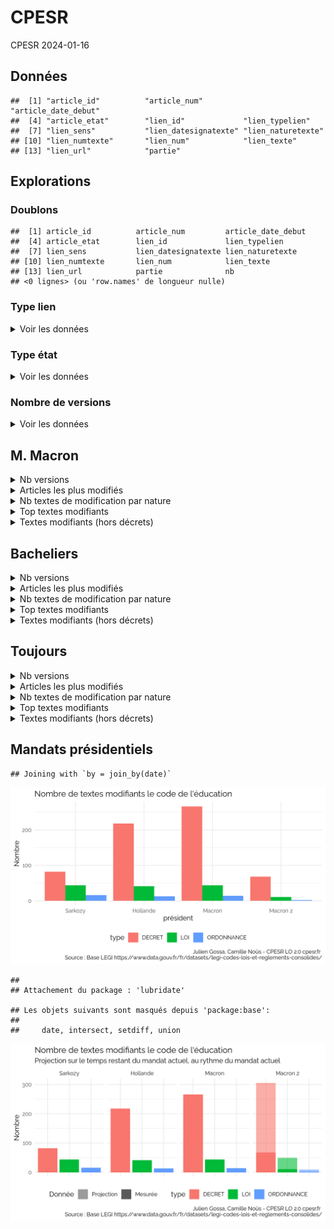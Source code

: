 CPESR
================
CPESR
2024-01-16

## Données

    ##  [1] "article_id"          "article_num"         "article_date_debut" 
    ##  [4] "article_etat"        "lien_id"             "lien_typelien"      
    ##  [7] "lien_sens"           "lien_datesignatexte" "lien_naturetexte"   
    ## [10] "lien_numtexte"       "lien_num"            "lien_texte"         
    ## [13] "lien_url"            "partie"

## Explorations

### Doublons

    ##  [1] article_id          article_num         article_date_debut 
    ##  [4] article_etat        lien_id             lien_typelien      
    ##  [7] lien_sens           lien_datesignatexte lien_naturetexte   
    ## [10] lien_numtexte       lien_num            lien_texte         
    ## [13] lien_url            partie              nb                 
    ## <0 lignes> (ou 'row.names' de longueur nulle)

### Type lien

<details>
<summary>
Voir les données
</summary>

| lien_typelien |    nb |
|:--------------|------:|
| CONCORDANCE   | 10690 |
| CONCORDE      |  5006 |
| CODIFICATION  |  9281 |
| CITATION      | 90684 |
| MODIFICATION  |   752 |
| MODIFIE       |  5282 |

</details>

### Type état

<details>
<summary>
Voir les données
</summary>

| article_etat    |    nb |
|:----------------|------:|
| MODIFIE         | 82097 |
| VIGUEUR         | 33428 |
| TRANSFERE       |  1051 |
| ABROGE          |  8046 |
| MODIFIE_MORT_NE |  1021 |
| VIGUEUR_DIFF    |   953 |

</details>

### Nombre de versions

<details>
<summary>
Voir les données
</summary>

| versions |   nb |
|---------:|-----:|
|        1 | 3347 |
|        2 | 1481 |
|        3 |  724 |
|        4 |  294 |
|        5 |  140 |
|        6 |   66 |

</details>

## M. Macron

<details>
<summary>
Nb versions
</summary>

| partie        | nb_versions |
|:--------------|------------:|
| Législative   |          77 |
| Réglementaire |         257 |

</details>
<details>
<summary>
Articles les plus modifiés
</summary>

    ## Joining with `by = join_by(article_num)`

| article_num | partie        | nb_versions | url                                                                    |
|:------------|:--------------|------------:|:-----------------------------------------------------------------------|
| L721-2      | Législative   |           7 | <https://www.legifrance.gouv.fr/codes/article_lc/LEGIARTI000045293824> |
| L312-9      | Législative   |           6 | <https://www.legifrance.gouv.fr/codes/article_lc/LEGIARTI000047666746> |
| L312-15     | Législative   |           6 | <https://www.legifrance.gouv.fr/codes/article_lc/LEGIARTI000045292525> |
| L371-1      | Législative   |           5 | <https://www.legifrance.gouv.fr/codes/article_lc/LEGIARTI000043484834> |
| L771-1      | Législative   |           5 | <https://www.legifrance.gouv.fr/codes/article_lc/LEGIARTI000043485415> |
| L773-1      | Législative   |           5 | <https://www.legifrance.gouv.fr/codes/article_lc/LEGIARTI000042814878> |
| L774-1      | Législative   |           5 | <https://www.legifrance.gouv.fr/codes/article_lc/LEGIARTI000042814828> |
| L131-5      | Législative   |           4 | <https://www.legifrance.gouv.fr/codes/article_lc/LEGIARTI000043982594> |
| L261-1      | Législative   |           4 | <https://www.legifrance.gouv.fr/codes/article_lc/LEGIARTI000039163423> |
| L442-2      | Législative   |           4 | <https://www.legifrance.gouv.fr/codes/article_lc/LEGIARTI000045292494> |
| D371-3      | Réglementaire |          27 | <https://www.legifrance.gouv.fr/codes/article_lc/LEGIARTI000045039726> |
| D373-2      | Réglementaire |          22 | <https://www.legifrance.gouv.fr/codes/article_lc/LEGIARTI000044381557> |
| D374-3      | Réglementaire |          22 | <https://www.legifrance.gouv.fr/codes/article_lc/LEGIARTI000044381714> |
| D718-5      | Réglementaire |          22 | <https://www.legifrance.gouv.fr/codes/article_lc/LEGIARTI000047266607> |
| D711-6-1    | Réglementaire |          16 | <https://www.legifrance.gouv.fr/codes/article_lc/LEGIARTI000048388742> |
| D612-32-2   | Réglementaire |          14 | <https://www.legifrance.gouv.fr/codes/article_lc/LEGIARTI000047094723> |
| D681-2      | Réglementaire |          14 | <https://www.legifrance.gouv.fr/codes/article_lc/LEGIARTI000045043588> |
| D683-2      | Réglementaire |          14 | <https://www.legifrance.gouv.fr/codes/article_lc/LEGIARTI000043195661> |
| D684-2      | Réglementaire |          14 | <https://www.legifrance.gouv.fr/codes/article_lc/LEGIARTI000043195604> |
| D612-34     | Réglementaire |          11 | <https://www.legifrance.gouv.fr/codes/article_lc/LEGIARTI000047967224> |

</details>
<details>
<summary>
Nb textes de modification par nature
</summary>

| lien_naturetexte |  nb |
|:-----------------|----:|
| LOI              |  55 |
| ORDONNANCE       |  16 |
| DECISION         |   2 |
| DECRET           | 332 |

</details>
<details>
<summary>
Top textes modifiants
</summary>

| lien_naturetexte | lien_numtexte | lien_datesignatexte | nb_modifications | lien_url                                                      |
|:-----------------|:--------------|:--------------------|-----------------:|:--------------------------------------------------------------|
| DECRET           | 2019-1558     | 2019-12-30          |              201 | <https://www.legifrance.gouv.fr/jorf/id/JORFTEXT000039700476> |
| LOI              | 2019-791      | 2019-07-26          |              151 | <https://www.legifrance.gouv.fr/jorf/id/JORFTEXT000038829065> |
| DECRET           | 2019-1554     | 2019-12-30          |              110 | <https://www.legifrance.gouv.fr/jorf/id/JORFTEXT000039700158> |
| DECRET           | 2018-614      | 2018-07-16          |               63 | <https://www.legifrance.gouv.fr/jorf/id/JORFTEXT000037202561> |
| DECRET           | 2021-1907     | 2021-12-30          |               55 | <https://www.legifrance.gouv.fr/jorf/id/JORFTEXT000044638867> |
| LOI              | 2020-1674     | 2020-12-24          |               49 | <https://www.legifrance.gouv.fr/jorf/id/JORFTEXT000042738027> |
| DECRET           | 2023-856      | 2023-09-05          |               49 | <https://www.legifrance.gouv.fr/jorf/id/JORFTEXT000048046061> |
| DECRET           | 2020-785      | 2020-06-26          |               47 | <https://www.legifrance.gouv.fr/jorf/id/JORFTEXT000042044408> |
| DECRET           | 2021-1910     | 2021-12-30          |               44 | <https://www.legifrance.gouv.fr/jorf/id/JORFTEXT000044740106> |
| ORDONNANCE       | 2021-1747     | 2021-12-22          |               40 | <https://www.legifrance.gouv.fr/jorf/id/JORFTEXT000044547312> |

</details>
<details>
<summary>
Textes modifiants (hors décrets)
</summary>

| lien_naturetexte | lien_numtexte | lien_datesignatexte | nb_modifications | lien_url                                                      |
|:-----------------|:--------------|:--------------------|-----------------:|:--------------------------------------------------------------|
| ORDONNANCE       | 2017-1491     | 2017-10-25          |                1 | <https://www.legifrance.gouv.fr/jorf/id/JORFTEXT000035879962> |
| ORDONNANCE       | 2017-1718     | 2017-12-20          |                1 | <https://www.legifrance.gouv.fr/jorf/id/JORFTEXT000036240557> |
| LOI              | 2017-1837     | 2017-12-30          |                3 | <https://www.legifrance.gouv.fr/jorf/id/JORFTEXT000036339197> |
| LOI              | 2018-166      | 2018-03-08          |               23 | <https://www.legifrance.gouv.fr/jorf/id/JORFTEXT000036683777> |
| LOI              | 2018-217      | 2018-03-29          |                1 | <https://www.legifrance.gouv.fr/jorf/id/JORFTEXT000036755446> |
| LOI              | 2018-266      | 2018-04-13          |               12 | <https://www.legifrance.gouv.fr/jorf/id/JORFTEXT000036798673> |
| LOI              | 2018-493      | 2018-06-20          |                1 | <https://www.legifrance.gouv.fr/jorf/id/JORFTEXT000037085952> |
| LOI              | 2018-698      | 2018-08-03          |                5 | <https://www.legifrance.gouv.fr/jorf/id/JORFTEXT000037284333> |
| LOI              | 2018-703      | 2018-08-03          |                2 | <https://www.legifrance.gouv.fr/jorf/id/JORFTEXT000037284450> |
| LOI              | 2018-699      | 2018-08-03          |                7 | <https://www.legifrance.gouv.fr/jorf/id/JORFTEXT000037284338> |
| LOI              | 2018-771      | 2018-09-05          |               25 | <https://www.legifrance.gouv.fr/jorf/id/JORFTEXT000037367660> |
| LOI              | 2018-778      | 2018-09-10          |                1 | <https://www.legifrance.gouv.fr/jorf/id/JORFTEXT000037381808> |
| LOI              | 2018-938      | 2018-10-30          |                1 | <https://www.legifrance.gouv.fr/jorf/id/JORFTEXT000037547946> |
| ORDONNANCE       | 2018-1125     | 2018-12-12          |                1 | <https://www.legifrance.gouv.fr/jorf/id/JORFTEXT000037800506> |
| LOI              | 2018-1202     | 2018-12-22          |                8 | <https://www.legifrance.gouv.fr/jorf/id/JORFTEXT000037847559> |
| LOI              | 2018-1203     | 2018-12-22          |                1 | <https://www.legifrance.gouv.fr/jorf/id/JORFTEXT000037847585> |
| LOI              | 2018-1317     | 2018-12-28          |                1 | <https://www.legifrance.gouv.fr/jorf/id/JORFTEXT000037882341> |
| LOI              | 2019-222      | 2019-03-23          |                1 | <https://www.legifrance.gouv.fr/jorf/id/JORFTEXT000038261631> |
| LOI              | 2019-774      | 2019-07-24          |               16 | <https://www.legifrance.gouv.fr/jorf/id/JORFTEXT000038821260> |
| LOI              | 2019-791      | 2019-07-26          |              151 | <https://www.legifrance.gouv.fr/jorf/id/JORFTEXT000038829065> |
| LOI              | 2019-828      | 2019-08-06          |               20 | <https://www.legifrance.gouv.fr/jorf/id/JORFTEXT000038889182> |
| ORDONNANCE       | 2019-861      | 2019-08-21          |                5 | <https://www.legifrance.gouv.fr/jorf/id/JORFTEXT000038940323> |
| LOI              | 2019-1461     | 2019-12-27          |                2 | <https://www.legifrance.gouv.fr/jorf/id/JORFTEXT000039681877> |
| LOI              | 2019-1479     | 2019-12-28          |                1 | <https://www.legifrance.gouv.fr/jorf/id/JORFTEXT000039683923> |
| ORDONNANCE       | 2020-71       | 2020-01-29          |                1 | <https://www.legifrance.gouv.fr/jorf/id/JORFTEXT000041506557> |
| LOI              | 2020-105      | 2020-02-10          |                2 | <https://www.legifrance.gouv.fr/jorf/id/JORFTEXT000041553759> |
| DECISION         | 2020-834 QPC  | 2020-04-03          |                1 | <https://www.legifrance.gouv.fr/jorf/id/JORFTEXT000041782007> |
| LOI              | 2020-760      | 2020-06-22          |                1 | <https://www.legifrance.gouv.fr/jorf/id/JORFTEXT000042025624> |
| LOI              | 2020-766      | 2020-06-24          |                7 | <https://www.legifrance.gouv.fr/jorf/id/JORFTEXT000042031970> |
| LOI              | 2020-840      | 2020-07-03          |                1 | <https://www.legifrance.gouv.fr/jorf/id/JORFTEXT000042079128> |
| ORDONNANCE       | 2020-1256     | 2020-10-14          |                2 | <https://www.legifrance.gouv.fr/jorf/id/JORFTEXT000042424239> |
| LOI              | 2020-1525     | 2020-12-07          |                4 | <https://www.legifrance.gouv.fr/jorf/id/JORFTEXT000042619877> |
| ORDONNANCE       | 2020-1733     | 2020-12-16          |                2 | <https://www.legifrance.gouv.fr/jorf/id/JORFTEXT000042754770> |
| LOI              | 2020-1674     | 2020-12-24          |               49 | <https://www.legifrance.gouv.fr/jorf/id/JORFTEXT000042738027> |
| LOI              | 2021-502      | 2021-04-26          |                2 | <https://www.legifrance.gouv.fr/jorf/id/JORFTEXT000043421566> |
| ORDONNANCE       | 2021-552      | 2021-05-05          |               37 | <https://www.legifrance.gouv.fr/jorf/id/JORFTEXT000043477594> |
| ORDONNANCE       | 2021-611      | 2021-05-19          |                2 | <https://www.legifrance.gouv.fr/jorf/id/JORFTEXT000043511942> |
| LOI              | 2021-641      | 2021-05-21          |                1 | <https://www.legifrance.gouv.fr/jorf/id/JORFTEXT000043524722> |
| LOI              | 2021-695      | 2021-06-01          |                1 | <https://www.legifrance.gouv.fr/jorf/id/JORFTEXT000043575111> |
| ORDONNANCE       | 2021-702      | 2021-06-02          |                2 | <https://www.legifrance.gouv.fr/jorf/id/JORFTEXT000043590607> |
| LOI              | 2021-875      | 2021-07-01          |                1 | <https://www.legifrance.gouv.fr/jorf/id/JORFTEXT000043741543> |
| LOI              | 2021-874      | 2021-07-01          |                4 | <https://www.legifrance.gouv.fr/jorf/id/JORFTEXT000043741537> |
| DECISION         | 2021-823 DC   | 2021-08-13          |                1 | <https://www.legifrance.gouv.fr/jorf/id/JORFTEXT000043964902> |
| LOI              | 2021-1104     | 2021-08-22          |               12 | <https://www.legifrance.gouv.fr/jorf/id/JORFTEXT000043956924> |
| LOI              | 2021-1109     | 2021-08-24          |               36 | <https://www.legifrance.gouv.fr/jorf/id/JORFTEXT000043964778> |
| LOI              | 2021-1485     | 2021-11-15          |                3 | <https://www.legifrance.gouv.fr/jorf/id/JORFTEXT000044327272> |
| ORDONNANCE       | 2021-1574     | 2021-11-24          |                3 | <https://www.legifrance.gouv.fr/jorf/id/JORFTEXT000044411525> |
| LOI              | 2021-1539     | 2021-11-30          |                1 | <https://www.legifrance.gouv.fr/jorf/id/JORFTEXT000044387560> |
| LOI              | 2021-1678     | 2021-12-17          |                2 | <https://www.legifrance.gouv.fr/jorf/id/JORFTEXT000044513764> |
| LOI              | 2021-1716     | 2021-12-21          |                2 | <https://www.legifrance.gouv.fr/jorf/id/JORFTEXT000044537507> |
| ORDONNANCE       | 2021-1747     | 2021-12-22          |               40 | <https://www.legifrance.gouv.fr/jorf/id/JORFTEXT000044547312> |
| LOI              | 2021-1754     | 2021-12-23          |                3 | <https://www.legifrance.gouv.fr/jorf/id/JORFTEXT000044553428> |
| LOI              | 2021-1774     | 2021-12-24          |               15 | <https://www.legifrance.gouv.fr/jorf/id/JORFTEXT000044559192> |
| LOI              | 2022-52       | 2022-01-24          |                2 | <https://www.legifrance.gouv.fr/jorf/id/JORFTEXT000045067923> |
| LOI              | 2022-217      | 2022-02-21          |                3 | <https://www.legifrance.gouv.fr/jorf/id/JORFTEXT000045197395> |
| LOI              | 2022-272      | 2022-02-28          |                6 | <https://www.legifrance.gouv.fr/jorf/id/JORFTEXT000045268755> |
| LOI              | 2022-296      | 2022-03-02          |               14 | <https://www.legifrance.gouv.fr/jorf/id/JORFTEXT000045287568> |
| LOI              | 2022-299      | 2022-03-02          |                9 | <https://www.legifrance.gouv.fr/jorf/id/JORFTEXT000045287658> |
| ORDONNANCE       | 2022-408      | 2022-03-23          |                1 | <https://www.legifrance.gouv.fr/jorf/id/JORFTEXT000045398055> |
| ORDONNANCE       | 2022-583      | 2022-04-20          |                2 | <https://www.legifrance.gouv.fr/jorf/id/JORFTEXT000045614880> |
| ORDONNANCE       | 2022-1521     | 2022-12-07          |                3 | <https://www.legifrance.gouv.fr/jorf/id/JORFTEXT000046694513> |
| LOI              | 2022-1574     | 2022-12-16          |                2 | <https://www.legifrance.gouv.fr/jorf/id/JORFTEXT000046751169> |
| LOI              | 2022-1598     | 2022-12-21          |               15 | <https://www.legifrance.gouv.fr/jorf/id/JORFTEXT000046771781> |
| LOI              | 2022-1616     | 2022-12-23          |                1 | <https://www.legifrance.gouv.fr/jorf/id/JORFTEXT000046791754> |
| LOI              | 2022-1726     | 2022-12-30          |                1 | <https://www.legifrance.gouv.fr/jorf/id/JORFTEXT000046845631> |
| ORDONNANCE       | 2023-15       | 2023-01-18          |                3 | <https://www.legifrance.gouv.fr/jorf/id/JORFTEXT000047007968> |
| LOI              | 2023-29       | 2023-01-25          |                1 | <https://www.legifrance.gouv.fr/jorf/id/JORFTEXT000047055162> |
| LOI              | 2023-380      | 2023-05-19          |                1 | <https://www.legifrance.gouv.fr/jorf/id/JORFTEXT000047561974> |
| LOI              | 2023-451      | 2023-06-09          |                1 | <https://www.legifrance.gouv.fr/jorf/id/JORFTEXT000047663185> |
| LOI              | 2023-479      | 2023-06-21          |                1 | <https://www.legifrance.gouv.fr/jorf/id/JORFTEXT000047709059> |
| LOI              | 2023-580      | 2023-07-10          |                1 | <https://www.legifrance.gouv.fr/jorf/id/JORFTEXT000047805414> |
| LOI              | 2023-610      | 2023-07-18          |                1 | <https://www.legifrance.gouv.fr/jorf/id/JORFTEXT000047858021> |
| LOI              | 2023-703      | 2023-08-01          |                1 | <https://www.legifrance.gouv.fr/jorf/id/JORFTEXT000047914986> |

</details>

## Bacheliers

<details>
<summary>
Nb versions
</summary>

| partie        | nb_versions |
|:--------------|------------:|
| Législative   |         169 |
| Réglementaire |         482 |

</details>
<details>
<summary>
Articles les plus modifiés
</summary>

    ## Joining with `by = join_by(article_num)`

| article_num | partie        | nb_versions | url                                                                    |
|:------------|:--------------|------------:|:-----------------------------------------------------------------------|
| L214-13     | Législative   |          10 | <https://www.legifrance.gouv.fr/codes/article_lc/LEGIARTI000037390508> |
| L312-15     | Législative   |          10 | <https://www.legifrance.gouv.fr/codes/article_lc/LEGIARTI000045292525> |
| L335-5      | Législative   |          10 | <https://www.legifrance.gouv.fr/codes/article_lc/LEGIARTI000046774910> |
| L683-1      | Législative   |          10 | <https://www.legifrance.gouv.fr/codes/article_lc/LEGIARTI000043485268> |
| L684-1      | Législative   |          10 | <https://www.legifrance.gouv.fr/codes/article_lc/LEGIARTI000043485227> |
| L681-1      | Législative   |           9 | <https://www.legifrance.gouv.fr/codes/article_lc/LEGIARTI000043485309> |
| L822-1      | Législative   |           9 | <https://www.legifrance.gouv.fr/codes/article_lc/LEGIARTI000046873650> |
| L312-9      | Législative   |           8 | <https://www.legifrance.gouv.fr/codes/article_lc/LEGIARTI000047666746> |
| L721-2      | Législative   |           8 | <https://www.legifrance.gouv.fr/codes/article_lc/LEGIARTI000045293824> |
| L771-1      | Législative   |           8 | <https://www.legifrance.gouv.fr/codes/article_lc/LEGIARTI000043485415> |
| D718-5      | Réglementaire |          45 | <https://www.legifrance.gouv.fr/codes/article_lc/LEGIARTI000047266607> |
| D371-3      | Réglementaire |          38 | <https://www.legifrance.gouv.fr/codes/article_lc/LEGIARTI000045039726> |
| D373-2      | Réglementaire |          31 | <https://www.legifrance.gouv.fr/codes/article_lc/LEGIARTI000044381557> |
| D374-3      | Réglementaire |          31 | <https://www.legifrance.gouv.fr/codes/article_lc/LEGIARTI000044381714> |
| D683-2      | Réglementaire |          19 | <https://www.legifrance.gouv.fr/codes/article_lc/LEGIARTI000043195661> |
| D684-2      | Réglementaire |          19 | <https://www.legifrance.gouv.fr/codes/article_lc/LEGIARTI000043195604> |
| D681-2      | Réglementaire |          18 | <https://www.legifrance.gouv.fr/codes/article_lc/LEGIARTI000045043588> |
| D711-3      | Réglementaire |          18 | <https://www.legifrance.gouv.fr/codes/article_lc/LEGIARTI000048388745> |
| D612-32-2   | Réglementaire |          17 | <https://www.legifrance.gouv.fr/codes/article_lc/LEGIARTI000047094723> |
| D711-6-1    | Réglementaire |          16 | <https://www.legifrance.gouv.fr/codes/article_lc/LEGIARTI000048388742> |

</details>
<details>
<summary>
Nb textes de modification par nature
</summary>

| lien_naturetexte |  nb |
|:-----------------|----:|
| LOI              | 125 |
| ORDONNANCE       |  37 |
| DECRET           | 595 |
| DECISION         |   6 |
| LOI_ORGANIQUE    |   1 |

</details>
<details>
<summary>
Top textes modifiants
</summary>

| lien_naturetexte | lien_numtexte | lien_datesignatexte | nb_modifications | lien_url                                                      |
|:-----------------|:--------------|:--------------------|-----------------:|:--------------------------------------------------------------|
| DECRET           | 2019-1558     | 2019-12-30          |              201 | <https://www.legifrance.gouv.fr/jorf/id/JORFTEXT000039700476> |
| DECRET           | 2012-16       | 2012-01-05          |              175 | <https://www.legifrance.gouv.fr/jorf/id/JORFTEXT000025105579> |
| LOI              | 2019-791      | 2019-07-26          |              151 | <https://www.legifrance.gouv.fr/jorf/id/JORFTEXT000038829065> |
| DECRET           | 2015-652      | 2015-06-10          |              111 | <https://www.legifrance.gouv.fr/jorf/id/JORFTEXT000030715134> |
| DECRET           | 2019-1554     | 2019-12-30          |              110 | <https://www.legifrance.gouv.fr/jorf/id/JORFTEXT000039700158> |
| LOI              | 2013-660      | 2013-07-22          |              100 | <https://www.legifrance.gouv.fr/jorf/id/JORFTEXT000027735009> |
| DECRET           | 2016-1597     | 2016-11-25          |               79 | <https://www.legifrance.gouv.fr/jorf/id/JORFTEXT000033479390> |
| LOI              | 2013-595      | 2013-07-08          |               74 | <https://www.legifrance.gouv.fr/jorf/id/JORFTEXT000027677984> |
| DECRET           | 2018-614      | 2018-07-16          |               63 | <https://www.legifrance.gouv.fr/jorf/id/JORFTEXT000037202561> |
| ORDONNANCE       | 2010-462      | 2010-05-06          |               62 | <https://www.legifrance.gouv.fr/jorf/id/JORFTEXT000022176680> |

</details>
<details>
<summary>
Textes modifiants (hors décrets)
</summary>

| lien_naturetexte | lien_numtexte | lien_datesignatexte | nb_modifications | lien_url                                                      |
|:-----------------|:--------------|:--------------------|-----------------:|:--------------------------------------------------------------|
| LOI              | 2009-1312     | 2009-10-28          |                1 | <https://www.legifrance.gouv.fr/jorf/id/JORFTEXT000021208103> |
| LOI              | 2009-1437     | 2009-11-24          |               10 | <https://www.legifrance.gouv.fr/jorf/id/JORFTEXT000021312490> |
| LOI              | 2009-1503     | 2009-12-08          |                1 | <https://www.legifrance.gouv.fr/jorf/id/JORFTEXT000021451610> |
| ORDONNANCE       | 2009-1534     | 2009-12-10          |                3 | <https://www.legifrance.gouv.fr/jorf/id/JORFTEXT000021447543> |
| ORDONNANCE       | 2010-49       | 2010-01-13          |                1 | <https://www.legifrance.gouv.fr/jorf/id/JORFTEXT000021683301> |
| LOI              | 2010-121      | 2010-02-08          |                3 | <https://www.legifrance.gouv.fr/jorf/id/JORFTEXT000021794951> |
| ORDONNANCE       | 2010-177      | 2010-02-23          |                6 | <https://www.legifrance.gouv.fr/jorf/id/JORFTEXT000021868310> |
| LOI              | 2010-241      | 2010-03-10          |                1 | <https://www.legifrance.gouv.fr/jorf/id/JORFTEXT000021954325> |
| ORDONNANCE       | 2010-331      | 2010-03-25          |                3 | <https://www.legifrance.gouv.fr/jorf/id/JORFTEXT000022018594> |
| ORDONNANCE       | 2010-462      | 2010-05-06          |               62 | <https://www.legifrance.gouv.fr/jorf/id/JORFTEXT000022176680> |
| LOI              | 2010-500      | 2010-05-18          |                3 | <https://www.legifrance.gouv.fr/jorf/id/JORFTEXT000022227311> |
| LOI              | 2010-597      | 2010-06-03          |                1 | <https://www.legifrance.gouv.fr/jorf/id/JORFTEXT000022308227> |
| ORDONNANCE       | 2010-638      | 2010-06-10          |                4 | <https://www.legifrance.gouv.fr/jorf/id/JORFTEXT000022330885> |
| LOI_ORGANIQUE    | 2010-704      | 2010-06-28          |                1 | <https://www.legifrance.gouv.fr/jorf/id/JORFTEXT000022402454> |
| LOI              | 2010-751      | 2010-07-05          |                4 | <https://www.legifrance.gouv.fr/jorf/id/JORFTEXT000022436528> |
| LOI              | 2010-769      | 2010-07-09          |                2 | <https://www.legifrance.gouv.fr/jorf/id/JORFTEXT000022454032> |
| LOI              | 2010-788      | 2010-07-12          |                1 | <https://www.legifrance.gouv.fr/jorf/id/JORFTEXT000022470434> |
| LOI              | 2010-853      | 2010-07-23          |                6 | <https://www.legifrance.gouv.fr/jorf/id/JORFTEXT000022511227> |
| LOI              | 2010-874      | 2010-07-27          |                3 | <https://www.legifrance.gouv.fr/jorf/id/JORFTEXT000022521587> |
| LOI              | 2010-1127     | 2010-09-28          |                1 | <https://www.legifrance.gouv.fr/jorf/id/JORFTEXT000022862522> |
| ORDONNANCE       | 2010-1307     | 2010-10-28          |                2 | <https://www.legifrance.gouv.fr/jorf/id/JORFTEXT000022990793> |
| LOI              | 2010-1330     | 2010-11-09          |                2 | <https://www.legifrance.gouv.fr/jorf/id/JORFTEXT000023022127> |
| LOI              | 2010-1487     | 2010-12-07          |                1 | <https://www.legifrance.gouv.fr/jorf/id/JORFTEXT000023174577> |
| LOI              | 2010-1536     | 2010-12-13          |                3 | <https://www.legifrance.gouv.fr/jorf/id/JORFTEXT000023229524> |
| LOI              | 2010-1594     | 2010-12-20          |                1 | <https://www.legifrance.gouv.fr/jorf/id/JORFTEXT000023261006> |
| LOI              | 2010-1657     | 2010-12-29          |                1 | <https://www.legifrance.gouv.fr/jorf/id/JORFTEXT000023314376> |
| LOI              | 2011-267      | 2011-03-14          |                1 | <https://www.legifrance.gouv.fr/jorf/id/JORFTEXT000023707312> |
| LOI              | 2011-302      | 2011-03-22          |                3 | <https://www.legifrance.gouv.fr/jorf/id/JORFTEXT000023751262> |
| LOI              | 2011-334      | 2011-03-29          |                2 | <https://www.legifrance.gouv.fr/jorf/id/JORFTEXT000023781252> |
| LOI              | 2011-525      | 2011-05-17          |                4 | <https://www.legifrance.gouv.fr/jorf/id/JORFTEXT000024021430> |
| LOI              | 2011-893      | 2011-07-28          |                2 | <https://www.legifrance.gouv.fr/jorf/id/JORFTEXT000024408887> |
| LOI              | 2011-940      | 2011-08-10          |                1 | <https://www.legifrance.gouv.fr/jorf/id/JORFTEXT000024457033> |
| LOI              | 2011-1977     | 2011-12-28          |                3 | <https://www.legifrance.gouv.fr/jorf/id/JORFTEXT000025044460> |
| LOI              | 2012-158      | 2012-02-01          |                2 | <https://www.legifrance.gouv.fr/jorf/id/JORFTEXT000025269948> |
| LOI              | 2012-300      | 2012-03-05          |                2 | <https://www.legifrance.gouv.fr/jorf/id/JORFTEXT000025441587> |
| ORDONNANCE       | 2012-351      | 2012-03-12          |                1 | <https://www.legifrance.gouv.fr/jorf/id/JORFTEXT000025498645> |
| LOI              | 2012-347      | 2012-03-12          |                1 | <https://www.legifrance.gouv.fr/jorf/id/JORFTEXT000025489865> |
| LOI              | 2012-409      | 2012-03-27          |                3 | <https://www.legifrance.gouv.fr/jorf/id/JORFTEXT000025582235> |
| LOI              | 2012-1404     | 2012-12-17          |                1 | <https://www.legifrance.gouv.fr/jorf/id/JORFTEXT000026785322> |
| DECISION         | 354947        | 2012-12-19          |                1 | <https://www.legifrance.gouv.fr/jorf/id/JORFTEXT000026856692> |
| LOI              | 2013-108      | 2013-01-31          |                3 | <https://www.legifrance.gouv.fr/jorf/id/JORFTEXT000027012750> |
| LOI              | 2013-403      | 2013-05-17          |               11 | <https://www.legifrance.gouv.fr/jorf/id/JORFTEXT000027414225> |
| LOI              | 2013-595      | 2013-07-08          |               74 | <https://www.legifrance.gouv.fr/jorf/id/JORFTEXT000027677984> |
| LOI              | 2013-660      | 2013-07-22          |              100 | <https://www.legifrance.gouv.fr/jorf/id/JORFTEXT000027735009> |
| LOI              | 2013-659      | 2013-07-22          |                1 | <https://www.legifrance.gouv.fr/jorf/id/JORFTEXT000027734839> |
| LOI              | 2013-1278     | 2013-12-29          |                3 | <https://www.legifrance.gouv.fr/jorf/id/JORFTEXT000028399511> |
| LOI              | 2014-58       | 2014-01-27          |                3 | <https://www.legifrance.gouv.fr/jorf/id/JORFTEXT000028526298> |
| LOI              | 2014-173      | 2014-02-21          |                2 | <https://www.legifrance.gouv.fr/jorf/id/JORFTEXT000028636804> |
| LOI              | 2014-288      | 2014-03-05          |               21 | <https://www.legifrance.gouv.fr/jorf/id/JORFTEXT000028683576> |
| ORDONNANCE       | 2014-693      | 2014-06-26          |               16 | <https://www.legifrance.gouv.fr/jorf/id/JORFTEXT000029139960> |
| ORDONNANCE       | 2014-691      | 2014-06-26          |               24 | <https://www.legifrance.gouv.fr/jorf/id/JORFTEXT000029139765> |
| ORDONNANCE       | 2014-692      | 2014-06-26          |                4 | <https://www.legifrance.gouv.fr/jorf/id/JORFTEXT000029145752> |
| LOI              | 2014-788      | 2014-07-10          |                2 | <https://www.legifrance.gouv.fr/jorf/id/JORFTEXT000029223331> |
| DECISION         | 372835        | 2014-07-16          |                1 | <https://www.legifrance.gouv.fr/jorf/id/JORFTEXT000029279331> |
| ORDONNANCE       | 2014-807      | 2014-07-17          |               11 | <https://www.legifrance.gouv.fr/jorf/id/JORFTEXT000029256941> |
| ORDONNANCE       | 2014-806      | 2014-07-17          |                6 | <https://www.legifrance.gouv.fr/jorf/id/JORFTEXT000029256904> |
| LOI              | 2014-856      | 2014-07-31          |                5 | <https://www.legifrance.gouv.fr/jorf/id/JORFTEXT000029313296> |
| LOI              | 2014-873      | 2014-08-04          |                2 | <https://www.legifrance.gouv.fr/jorf/id/JORFTEXT000029330832> |
| LOI              | 2014-891      | 2014-08-08          |                1 | <https://www.legifrance.gouv.fr/jorf/id/JORFTEXT000029349482> |
| LOI              | 2014-1170     | 2014-10-13          |                7 | <https://www.legifrance.gouv.fr/jorf/id/JORFTEXT000029573022> |
| ORDONNANCE       | 2014-1543     | 2014-12-19          |                2 | <https://www.legifrance.gouv.fr/jorf/id/JORFTEXT000029925718> |
| LOI              | 2014-1545     | 2014-12-20          |                2 | <https://www.legifrance.gouv.fr/jorf/id/JORFTEXT000029926655> |
| ORDONNANCE       | 2015-25       | 2015-01-14          |                3 | <https://www.legifrance.gouv.fr/jorf/id/JORFTEXT000030098110> |
| ORDONNANCE       | 2015-24       | 2015-01-14          |               24 | <https://www.legifrance.gouv.fr/jorf/id/JORFTEXT000030097831> |
| LOI              | 2015-177      | 2015-02-16          |                2 | <https://www.legifrance.gouv.fr/jorf/id/JORFTEXT000030248562> |
| LOI              | 2015-366      | 2015-03-31          |                2 | <https://www.legifrance.gouv.fr/jorf/id/JORFTEXT000030423022> |
| LOI              | 2015-737      | 2015-06-25          |                7 | <https://www.legifrance.gouv.fr/jorf/id/JORFTEXT000030784348> |
| LOI              | 2015-990      | 2015-08-06          |                1 | <https://www.legifrance.gouv.fr/jorf/id/JORFTEXT000030978561> |
| LOI              | 2015-991      | 2015-08-07          |                7 | <https://www.legifrance.gouv.fr/jorf/id/JORFTEXT000030985460> |
| LOI              | 2015-992      | 2015-08-17          |                1 | <https://www.legifrance.gouv.fr/jorf/id/JORFTEXT000031044385> |
| LOI              | 2015-994      | 2015-08-17          |                2 | <https://www.legifrance.gouv.fr/jorf/id/JORFTEXT000031046061> |
| LOI              | 2015-1541     | 2015-11-27          |                4 | <https://www.legifrance.gouv.fr/jorf/id/JORFTEXT000031535624> |
| LOI              | 2015-1785     | 2015-12-29          |                1 | <https://www.legifrance.gouv.fr/jorf/id/JORFTEXT000031732865> |
| LOI              | 2016-41       | 2016-01-26          |               10 | <https://www.legifrance.gouv.fr/jorf/id/JORFTEXT000031912641> |
| LOI              | 2016-138      | 2016-02-11          |                1 | <https://www.legifrance.gouv.fr/jorf/id/JORFTEXT000032036289> |
| LOI              | 2016-297      | 2016-03-14          |                1 | <https://www.legifrance.gouv.fr/jorf/id/JORFTEXT000032205234> |
| LOI              | 2016-444      | 2016-04-13          |                1 | <https://www.legifrance.gouv.fr/jorf/id/JORFTEXT000032396046> |
| LOI              | 2016-457      | 2016-04-14          |                1 | <https://www.legifrance.gouv.fr/jorf/id/JORFTEXT000032401821> |
| LOI              | 2016-483      | 2016-04-20          |                2 | <https://www.legifrance.gouv.fr/jorf/id/JORFTEXT000032433852> |
| DECISION         | 390956        | 2016-06-01          |                1 | <https://www.legifrance.gouv.fr/jorf/id/JORFTEXT000032673436> |
| LOI              | 2016-925      | 2016-07-07          |                8 | <https://www.legifrance.gouv.fr/jorf/id/JORFTEXT000032854341> |
| LOI              | 2016-1088     | 2016-08-08          |                9 | <https://www.legifrance.gouv.fr/jorf/id/JORFTEXT000032983213> |
| LOI              | 2016-1321     | 2016-10-07          |                5 | <https://www.legifrance.gouv.fr/jorf/id/JORFTEXT000033202746> |
| ORDONNANCE       | 2016-1519     | 2016-11-10          |                1 | <https://www.legifrance.gouv.fr/jorf/id/JORFTEXT000033367836> |
| ORDONNANCE       | 2016-1562     | 2016-11-21          |                1 | <https://www.legifrance.gouv.fr/jorf/id/JORFTEXT000033440998> |
| LOI              | 2016-1691     | 2016-12-09          |                1 | <https://www.legifrance.gouv.fr/jorf/id/JORFTEXT000033558528> |
| ORDONNANCE       | 2016-1809     | 2016-12-22          |                1 | <https://www.legifrance.gouv.fr/jorf/id/JORFTEXT000033670708> |
| LOI              | 2016-1828     | 2016-12-23          |                4 | <https://www.legifrance.gouv.fr/jorf/id/JORFTEXT000033680801> |
| LOI              | 2016-1888     | 2016-12-28          |                2 | <https://www.legifrance.gouv.fr/jorf/id/JORFTEXT000033717812> |
| ORDONNANCE       | 2017-31       | 2017-01-12          |                3 | <https://www.legifrance.gouv.fr/jorf/id/JORFTEXT000033860852> |
| ORDONNANCE       | 2017-50       | 2017-01-19          |                2 | <https://www.legifrance.gouv.fr/jorf/id/JORFTEXT000033893429> |
| LOI              | 2017-86       | 2017-01-27          |               26 | <https://www.legifrance.gouv.fr/jorf/id/JORFTEXT000033934948> |
| LOI              | 2017-256      | 2017-02-28          |                1 | <https://www.legifrance.gouv.fr/jorf/id/JORFTEXT000034103762> |
| LOI              | 2017-257      | 2017-02-28          |                1 | <https://www.legifrance.gouv.fr/jorf/id/JORFTEXT000034103927> |
| LOI              | 2017-261      | 2017-03-01          |                1 | <https://www.legifrance.gouv.fr/jorf/id/JORFTEXT000034111794> |
| DECISION         | 395506        | 2017-03-31          |                3 | <https://www.legifrance.gouv.fr/jorf/id/JORFTEXT000034391052> |
| ORDONNANCE       | 2017-1491     | 2017-10-25          |                1 | <https://www.legifrance.gouv.fr/jorf/id/JORFTEXT000035879962> |
| ORDONNANCE       | 2017-1718     | 2017-12-20          |                1 | <https://www.legifrance.gouv.fr/jorf/id/JORFTEXT000036240557> |
| LOI              | 2017-1837     | 2017-12-30          |                3 | <https://www.legifrance.gouv.fr/jorf/id/JORFTEXT000036339197> |
| LOI              | 2018-166      | 2018-03-08          |               23 | <https://www.legifrance.gouv.fr/jorf/id/JORFTEXT000036683777> |
| LOI              | 2018-217      | 2018-03-29          |                1 | <https://www.legifrance.gouv.fr/jorf/id/JORFTEXT000036755446> |
| LOI              | 2018-266      | 2018-04-13          |               12 | <https://www.legifrance.gouv.fr/jorf/id/JORFTEXT000036798673> |
| LOI              | 2018-493      | 2018-06-20          |                1 | <https://www.legifrance.gouv.fr/jorf/id/JORFTEXT000037085952> |
| LOI              | 2018-698      | 2018-08-03          |                5 | <https://www.legifrance.gouv.fr/jorf/id/JORFTEXT000037284333> |
| LOI              | 2018-703      | 2018-08-03          |                2 | <https://www.legifrance.gouv.fr/jorf/id/JORFTEXT000037284450> |
| LOI              | 2018-699      | 2018-08-03          |                7 | <https://www.legifrance.gouv.fr/jorf/id/JORFTEXT000037284338> |
| LOI              | 2018-771      | 2018-09-05          |               25 | <https://www.legifrance.gouv.fr/jorf/id/JORFTEXT000037367660> |
| LOI              | 2018-778      | 2018-09-10          |                1 | <https://www.legifrance.gouv.fr/jorf/id/JORFTEXT000037381808> |
| LOI              | 2018-938      | 2018-10-30          |                1 | <https://www.legifrance.gouv.fr/jorf/id/JORFTEXT000037547946> |
| ORDONNANCE       | 2018-1125     | 2018-12-12          |                1 | <https://www.legifrance.gouv.fr/jorf/id/JORFTEXT000037800506> |
| LOI              | 2018-1202     | 2018-12-22          |                8 | <https://www.legifrance.gouv.fr/jorf/id/JORFTEXT000037847559> |
| LOI              | 2018-1203     | 2018-12-22          |                1 | <https://www.legifrance.gouv.fr/jorf/id/JORFTEXT000037847585> |
| LOI              | 2018-1317     | 2018-12-28          |                1 | <https://www.legifrance.gouv.fr/jorf/id/JORFTEXT000037882341> |
| LOI              | 2019-222      | 2019-03-23          |                1 | <https://www.legifrance.gouv.fr/jorf/id/JORFTEXT000038261631> |
| LOI              | 2019-774      | 2019-07-24          |               16 | <https://www.legifrance.gouv.fr/jorf/id/JORFTEXT000038821260> |
| LOI              | 2019-791      | 2019-07-26          |              151 | <https://www.legifrance.gouv.fr/jorf/id/JORFTEXT000038829065> |
| LOI              | 2019-828      | 2019-08-06          |               20 | <https://www.legifrance.gouv.fr/jorf/id/JORFTEXT000038889182> |
| ORDONNANCE       | 2019-861      | 2019-08-21          |                5 | <https://www.legifrance.gouv.fr/jorf/id/JORFTEXT000038940323> |
| LOI              | 2019-1461     | 2019-12-27          |                2 | <https://www.legifrance.gouv.fr/jorf/id/JORFTEXT000039681877> |
| LOI              | 2019-1479     | 2019-12-28          |                1 | <https://www.legifrance.gouv.fr/jorf/id/JORFTEXT000039683923> |
| ORDONNANCE       | 2020-71       | 2020-01-29          |                1 | <https://www.legifrance.gouv.fr/jorf/id/JORFTEXT000041506557> |
| LOI              | 2020-105      | 2020-02-10          |                2 | <https://www.legifrance.gouv.fr/jorf/id/JORFTEXT000041553759> |
| DECISION         | 2020-834 QPC  | 2020-04-03          |                1 | <https://www.legifrance.gouv.fr/jorf/id/JORFTEXT000041782007> |
| LOI              | 2020-760      | 2020-06-22          |                1 | <https://www.legifrance.gouv.fr/jorf/id/JORFTEXT000042025624> |
| LOI              | 2020-766      | 2020-06-24          |                7 | <https://www.legifrance.gouv.fr/jorf/id/JORFTEXT000042031970> |
| LOI              | 2020-840      | 2020-07-03          |                1 | <https://www.legifrance.gouv.fr/jorf/id/JORFTEXT000042079128> |
| ORDONNANCE       | 2020-1256     | 2020-10-14          |                2 | <https://www.legifrance.gouv.fr/jorf/id/JORFTEXT000042424239> |
| LOI              | 2020-1525     | 2020-12-07          |                4 | <https://www.legifrance.gouv.fr/jorf/id/JORFTEXT000042619877> |
| ORDONNANCE       | 2020-1733     | 2020-12-16          |                2 | <https://www.legifrance.gouv.fr/jorf/id/JORFTEXT000042754770> |
| LOI              | 2020-1674     | 2020-12-24          |               49 | <https://www.legifrance.gouv.fr/jorf/id/JORFTEXT000042738027> |
| LOI              | 2021-502      | 2021-04-26          |                2 | <https://www.legifrance.gouv.fr/jorf/id/JORFTEXT000043421566> |
| ORDONNANCE       | 2021-552      | 2021-05-05          |               37 | <https://www.legifrance.gouv.fr/jorf/id/JORFTEXT000043477594> |
| ORDONNANCE       | 2021-611      | 2021-05-19          |                2 | <https://www.legifrance.gouv.fr/jorf/id/JORFTEXT000043511942> |
| LOI              | 2021-641      | 2021-05-21          |                1 | <https://www.legifrance.gouv.fr/jorf/id/JORFTEXT000043524722> |
| LOI              | 2021-695      | 2021-06-01          |                1 | <https://www.legifrance.gouv.fr/jorf/id/JORFTEXT000043575111> |
| ORDONNANCE       | 2021-702      | 2021-06-02          |                2 | <https://www.legifrance.gouv.fr/jorf/id/JORFTEXT000043590607> |
| LOI              | 2021-875      | 2021-07-01          |                1 | <https://www.legifrance.gouv.fr/jorf/id/JORFTEXT000043741543> |
| LOI              | 2021-874      | 2021-07-01          |                4 | <https://www.legifrance.gouv.fr/jorf/id/JORFTEXT000043741537> |
| DECISION         | 2021-823 DC   | 2021-08-13          |                1 | <https://www.legifrance.gouv.fr/jorf/id/JORFTEXT000043964902> |
| LOI              | 2021-1104     | 2021-08-22          |               12 | <https://www.legifrance.gouv.fr/jorf/id/JORFTEXT000043956924> |
| LOI              | 2021-1109     | 2021-08-24          |               36 | <https://www.legifrance.gouv.fr/jorf/id/JORFTEXT000043964778> |
| LOI              | 2021-1485     | 2021-11-15          |                3 | <https://www.legifrance.gouv.fr/jorf/id/JORFTEXT000044327272> |
| ORDONNANCE       | 2021-1574     | 2021-11-24          |                3 | <https://www.legifrance.gouv.fr/jorf/id/JORFTEXT000044411525> |
| LOI              | 2021-1539     | 2021-11-30          |                1 | <https://www.legifrance.gouv.fr/jorf/id/JORFTEXT000044387560> |
| LOI              | 2021-1678     | 2021-12-17          |                2 | <https://www.legifrance.gouv.fr/jorf/id/JORFTEXT000044513764> |
| LOI              | 2021-1716     | 2021-12-21          |                2 | <https://www.legifrance.gouv.fr/jorf/id/JORFTEXT000044537507> |
| ORDONNANCE       | 2021-1747     | 2021-12-22          |               40 | <https://www.legifrance.gouv.fr/jorf/id/JORFTEXT000044547312> |
| LOI              | 2021-1754     | 2021-12-23          |                3 | <https://www.legifrance.gouv.fr/jorf/id/JORFTEXT000044553428> |
| LOI              | 2021-1774     | 2021-12-24          |               15 | <https://www.legifrance.gouv.fr/jorf/id/JORFTEXT000044559192> |
| LOI              | 2022-52       | 2022-01-24          |                2 | <https://www.legifrance.gouv.fr/jorf/id/JORFTEXT000045067923> |
| LOI              | 2022-217      | 2022-02-21          |                3 | <https://www.legifrance.gouv.fr/jorf/id/JORFTEXT000045197395> |
| LOI              | 2022-272      | 2022-02-28          |                6 | <https://www.legifrance.gouv.fr/jorf/id/JORFTEXT000045268755> |
| LOI              | 2022-296      | 2022-03-02          |               14 | <https://www.legifrance.gouv.fr/jorf/id/JORFTEXT000045287568> |
| LOI              | 2022-299      | 2022-03-02          |                9 | <https://www.legifrance.gouv.fr/jorf/id/JORFTEXT000045287658> |
| ORDONNANCE       | 2022-408      | 2022-03-23          |                1 | <https://www.legifrance.gouv.fr/jorf/id/JORFTEXT000045398055> |
| ORDONNANCE       | 2022-583      | 2022-04-20          |                2 | <https://www.legifrance.gouv.fr/jorf/id/JORFTEXT000045614880> |
| ORDONNANCE       | 2022-1521     | 2022-12-07          |                3 | <https://www.legifrance.gouv.fr/jorf/id/JORFTEXT000046694513> |
| LOI              | 2022-1574     | 2022-12-16          |                2 | <https://www.legifrance.gouv.fr/jorf/id/JORFTEXT000046751169> |
| LOI              | 2022-1598     | 2022-12-21          |               15 | <https://www.legifrance.gouv.fr/jorf/id/JORFTEXT000046771781> |
| LOI              | 2022-1616     | 2022-12-23          |                1 | <https://www.legifrance.gouv.fr/jorf/id/JORFTEXT000046791754> |
| LOI              | 2022-1726     | 2022-12-30          |                1 | <https://www.legifrance.gouv.fr/jorf/id/JORFTEXT000046845631> |
| ORDONNANCE       | 2023-15       | 2023-01-18          |                3 | <https://www.legifrance.gouv.fr/jorf/id/JORFTEXT000047007968> |
| LOI              | 2023-29       | 2023-01-25          |                1 | <https://www.legifrance.gouv.fr/jorf/id/JORFTEXT000047055162> |
| LOI              | 2023-380      | 2023-05-19          |                1 | <https://www.legifrance.gouv.fr/jorf/id/JORFTEXT000047561974> |
| LOI              | 2023-451      | 2023-06-09          |                1 | <https://www.legifrance.gouv.fr/jorf/id/JORFTEXT000047663185> |
| LOI              | 2023-479      | 2023-06-21          |                1 | <https://www.legifrance.gouv.fr/jorf/id/JORFTEXT000047709059> |
| LOI              | 2023-580      | 2023-07-10          |                1 | <https://www.legifrance.gouv.fr/jorf/id/JORFTEXT000047805414> |
| LOI              | 2023-610      | 2023-07-18          |                1 | <https://www.legifrance.gouv.fr/jorf/id/JORFTEXT000047858021> |
| LOI              | 2023-703      | 2023-08-01          |                1 | <https://www.legifrance.gouv.fr/jorf/id/JORFTEXT000047914986> |

</details>

## Toujours

<details>
<summary>
Nb versions
</summary>

| partie        | nb_versions |
|:--------------|------------:|
| Législative   |         248 |
| Réglementaire |         554 |

</details>
<details>
<summary>
Articles les plus modifiés
</summary>

    ## Joining with `by = join_by(article_num)`

| article_num | partie        | nb_versions | url                                                                    |
|:------------|:--------------|------------:|:-----------------------------------------------------------------------|
| L214-13     | Législative   |          19 | <https://www.legifrance.gouv.fr/codes/article_lc/LEGIARTI000037390508> |
| L683-1      | Législative   |          14 | <https://www.legifrance.gouv.fr/codes/article_lc/LEGIARTI000043485268> |
| L684-1      | Législative   |          14 | <https://www.legifrance.gouv.fr/codes/article_lc/LEGIARTI000043485227> |
| L312-15     | Législative   |          13 | <https://www.legifrance.gouv.fr/codes/article_lc/LEGIARTI000045292525> |
| L335-5      | Législative   |          13 | <https://www.legifrance.gouv.fr/codes/article_lc/LEGIARTI000046774910> |
| L681-1      | Législative   |          13 | <https://www.legifrance.gouv.fr/codes/article_lc/LEGIARTI000043485309> |
| L973-1      | Législative   |          13 | <https://www.legifrance.gouv.fr/codes/article_lc/LEGIARTI000042814773> |
| L974-1      | Législative   |          13 | <https://www.legifrance.gouv.fr/codes/article_lc/LEGIARTI000042814726> |
| L822-1      | Législative   |          12 | <https://www.legifrance.gouv.fr/codes/article_lc/LEGIARTI000046873650> |
| L261-1      | Législative   |          11 | <https://www.legifrance.gouv.fr/codes/article_lc/LEGIARTI000039163423> |
| D718-5      | Réglementaire |          45 | <https://www.legifrance.gouv.fr/codes/article_lc/LEGIARTI000047266607> |
| D371-3      | Réglementaire |          39 | <https://www.legifrance.gouv.fr/codes/article_lc/LEGIARTI000045039726> |
| D373-2      | Réglementaire |          32 | <https://www.legifrance.gouv.fr/codes/article_lc/LEGIARTI000044381557> |
| D374-3      | Réglementaire |          32 | <https://www.legifrance.gouv.fr/codes/article_lc/LEGIARTI000044381714> |
| D683-2      | Réglementaire |          19 | <https://www.legifrance.gouv.fr/codes/article_lc/LEGIARTI000043195661> |
| D684-2      | Réglementaire |          19 | <https://www.legifrance.gouv.fr/codes/article_lc/LEGIARTI000043195604> |
| D681-2      | Réglementaire |          18 | <https://www.legifrance.gouv.fr/codes/article_lc/LEGIARTI000045043588> |
| D711-3      | Réglementaire |          18 | <https://www.legifrance.gouv.fr/codes/article_lc/LEGIARTI000048388745> |
| D612-32-2   | Réglementaire |          17 | <https://www.legifrance.gouv.fr/codes/article_lc/LEGIARTI000047094723> |
| D711-6-1    | Réglementaire |          16 | <https://www.legifrance.gouv.fr/codes/article_lc/LEGIARTI000048388742> |

</details>
<details>
<summary>
Nb textes de modification par nature
</summary>

| lien_naturetexte |  nb |
|:-----------------|----:|
| LOI              | 177 |
| ORDONNANCE       |  59 |
| DECRET           | 657 |
| DECISION         |   6 |
| LOI_ORGANIQUE    |   1 |

</details>
<details>
<summary>
Top textes modifiants
</summary>

| lien_naturetexte | lien_numtexte | lien_datesignatexte | nb_modifications | lien_url                                                      |
|:-----------------|:--------------|:--------------------|-----------------:|:--------------------------------------------------------------|
| DECRET           | 2019-1558     | 2019-12-30          |              201 | <https://www.legifrance.gouv.fr/jorf/id/JORFTEXT000039700476> |
| DECRET           | 2012-16       | 2012-01-05          |              175 | <https://www.legifrance.gouv.fr/jorf/id/JORFTEXT000025105579> |
| LOI              | 2019-791      | 2019-07-26          |              151 | <https://www.legifrance.gouv.fr/jorf/id/JORFTEXT000038829065> |
| DECRET           | 2015-652      | 2015-06-10          |              111 | <https://www.legifrance.gouv.fr/jorf/id/JORFTEXT000030715134> |
| DECRET           | 2019-1554     | 2019-12-30          |              110 | <https://www.legifrance.gouv.fr/jorf/id/JORFTEXT000039700158> |
| LOI              | 2013-660      | 2013-07-22          |              100 | <https://www.legifrance.gouv.fr/jorf/id/JORFTEXT000027735009> |
| DECRET           | 2016-1597     | 2016-11-25          |               79 | <https://www.legifrance.gouv.fr/jorf/id/JORFTEXT000033479390> |
| LOI              | 2005-380      | 2005-04-23          |               76 | <https://www.legifrance.gouv.fr/jorf/id/JORFTEXT000000259787> |
| LOI              | 2013-595      | 2013-07-08          |               74 | <https://www.legifrance.gouv.fr/jorf/id/JORFTEXT000027677984> |
| DECRET           | 2018-614      | 2018-07-16          |               63 | <https://www.legifrance.gouv.fr/jorf/id/JORFTEXT000037202561> |

</details>
<details>
<summary>
Textes modifiants (hors décrets)
</summary>

| lien_naturetexte | lien_numtexte | lien_datesignatexte | nb_modifications | lien_url                                                      |
|:-----------------|:--------------|:--------------------|-----------------:|:--------------------------------------------------------------|
| LOI              | 2000-597      | 2000-06-30          |                1 | <https://www.legifrance.gouv.fr/jorf/id/JORFTEXT000000204851> |
| ORDONNANCE       | 2000-916      | 2000-09-19          |               18 | <https://www.legifrance.gouv.fr/jorf/id/JORFTEXT000000219672> |
| LOI              | 2000-1207     | 2000-12-13          |                3 | <https://www.legifrance.gouv.fr/jorf/id/JORFTEXT000000387814> |
| ORDONNANCE       | 2001-174      | 2001-02-22          |                1 | <https://www.legifrance.gouv.fr/jorf/id/JORFTEXT000000755333> |
| LOI              | 2001-588      | 2001-07-04          |                1 | <https://www.legifrance.gouv.fr/jorf/id/JORFTEXT000000222631> |
| LOI              | 2001-624      | 2001-07-17          |                1 | <https://www.legifrance.gouv.fr/jorf/id/JORFTEXT000000757800> |
| LOI              | 2002-73       | 2002-01-17          |               31 | <https://www.legifrance.gouv.fr/jorf/id/JORFTEXT000000408905> |
| LOI              | 2002-92       | 2002-01-22          |                1 | <https://www.legifrance.gouv.fr/jorf/id/JORFTEXT000000409466> |
| ORDONNANCE       | 2002-198      | 2002-02-14          |                1 | <https://www.legifrance.gouv.fr/jorf/id/JORFTEXT000000593677> |
| LOI              | 2002-276      | 2002-02-27          |                6 | <https://www.legifrance.gouv.fr/jorf/id/JORFTEXT000000593100> |
| LOI              | 2003-339      | 2003-04-14          |               45 | <https://www.legifrance.gouv.fr/jorf/id/JORFTEXT000000238536> |
| LOI              | 2003-400      | 2003-04-30          |                1 | <https://www.legifrance.gouv.fr/jorf/id/JORFTEXT000000602740> |
| LOI              | 2003-708      | 2003-08-01          |                1 | <https://www.legifrance.gouv.fr/jorf/id/JORFTEXT000000240077> |
| ORDONNANCE       | 2003-1212     | 2003-12-18          |                1 | <https://www.legifrance.gouv.fr/jorf/id/JORFTEXT000000429994> |
| LOI              | 2003-1311     | 2003-12-30          |                1 | <https://www.legifrance.gouv.fr/jorf/id/JORFTEXT000000612133> |
| LOI              | 2004-1        | 2004-01-02          |                1 | <https://www.legifrance.gouv.fr/jorf/id/JORFTEXT000000431282> |
| LOI              | 2004-228      | 2004-03-15          |                5 | <https://www.legifrance.gouv.fr/jorf/id/JORFTEXT000000417977> |
| LOI              | 2004-391      | 2004-05-04          |                3 | <https://www.legifrance.gouv.fr/jorf/id/JORFTEXT000000613810> |
| ORDONNANCE       | 2004-545      | 2004-06-11          |                1 | <https://www.legifrance.gouv.fr/jorf/id/JORFTEXT000000617671> |
| ORDONNANCE       | 2004-637      | 2004-07-01          |                9 | <https://www.legifrance.gouv.fr/jorf/id/JORFTEXT000000803875> |
| ORDONNANCE       | 2004-631      | 2004-07-01          |                4 | <https://www.legifrance.gouv.fr/jorf/id/JORFTEXT000000803481> |
| LOI              | 2004-806      | 2004-08-09          |                4 | <https://www.legifrance.gouv.fr/jorf/id/JORFTEXT000000787078> |
| LOI              | 2004-805      | 2004-08-09          |                2 | <https://www.legifrance.gouv.fr/jorf/id/JORFTEXT000000237105> |
| LOI              | 2004-809      | 2004-08-13          |               50 | <https://www.legifrance.gouv.fr/jorf/id/JORFTEXT000000804607> |
| LOI              | 2004-811      | 2004-08-13          |                1 | <https://www.legifrance.gouv.fr/jorf/id/JORFTEXT000000804612> |
| LOI              | 2004-810      | 2004-08-13          |                1 | <https://www.legifrance.gouv.fr/jorf/id/JORFTEXT000000625158> |
| ORDONNANCE       | 2004-1174     | 2004-11-04          |                1 | <https://www.legifrance.gouv.fr/jorf/id/JORFTEXT000000237213> |
| LOI              | 2004-1343     | 2004-12-09          |                1 | <https://www.legifrance.gouv.fr/jorf/id/JORFTEXT000000256180> |
| LOI              | 2004-1484     | 2004-12-30          |                1 | <https://www.legifrance.gouv.fr/jorf/id/JORFTEXT000000789373> |
| LOI              | 2005-5        | 2005-01-05          |                4 | <https://www.legifrance.gouv.fr/jorf/id/JORFTEXT000000624676> |
| LOI              | 2005-32       | 2005-01-18          |                4 | <https://www.legifrance.gouv.fr/jorf/id/JORFTEXT000000806166> |
| LOI              | 2005-102      | 2005-02-11          |               33 | <https://www.legifrance.gouv.fr/jorf/id/JORFTEXT000000809647> |
| LOI              | 2005-157      | 2005-02-23          |               11 | <https://www.legifrance.gouv.fr/jorf/id/JORFTEXT000000257340> |
| LOI              | 2005-380      | 2005-04-23          |               76 | <https://www.legifrance.gouv.fr/jorf/id/JORFTEXT000000259787> |
| ORDONNANCE       | 2005-406      | 2005-05-02          |                2 | <https://www.legifrance.gouv.fr/jorf/id/JORFTEXT000000606537> |
| ORDONNANCE       | 2005-461      | 2005-05-13          |                2 | <https://www.legifrance.gouv.fr/jorf/id/JORFTEXT000000629800> |
| LOI              | 2005-841      | 2005-07-26          |                1 | <https://www.legifrance.gouv.fr/jorf/id/JORFTEXT000000632799> |
| LOI              | 2005-1720     | 2005-12-30          |                2 | <https://www.legifrance.gouv.fr/jorf/id/JORFTEXT000000813882> |
| LOI              | 2006-10       | 2006-01-05          |                3 | <https://www.legifrance.gouv.fr/jorf/id/JORFTEXT000000456019> |
| ORDONNANCE       | 2006-172      | 2006-02-15          |                1 | <https://www.legifrance.gouv.fr/jorf/id/JORFTEXT000000264872> |
| LOI              | 2006-340      | 2006-03-23          |                2 | <https://www.legifrance.gouv.fr/jorf/id/JORFTEXT000000816849> |
| LOI              | 2006-396      | 2006-03-31          |                7 | <https://www.legifrance.gouv.fr/jorf/id/JORFTEXT000000268539> |
| LOI              | 2006-450      | 2006-04-18          |               14 | <https://www.legifrance.gouv.fr/jorf/id/JORFTEXT000000426953> |
| ORDONNANCE       | 2006-460      | 2006-04-21          |                1 | <https://www.legifrance.gouv.fr/jorf/id/JORFTEXT000000456141> |
| ORDONNANCE       | 2006-596      | 2006-05-23          |                8 | <https://www.legifrance.gouv.fr/jorf/id/JORFTEXT000000792831> |
| LOI              | 2006-586      | 2006-05-23          |                2 | <https://www.legifrance.gouv.fr/jorf/id/JORFTEXT000000607509> |
| LOI              | 2006-636      | 2006-06-01          |                2 | <https://www.legifrance.gouv.fr/jorf/id/JORFTEXT000000608993> |
| LOI              | 2007-148      | 2007-02-02          |                1 | <https://www.legifrance.gouv.fr/jorf/id/JORFTEXT000000465739> |
| LOI              | 2007-209      | 2007-02-19          |                2 | <https://www.legifrance.gouv.fr/jorf/id/JORFTEXT000000644388> |
| LOI              | 2007-297      | 2007-03-05          |                5 | <https://www.legifrance.gouv.fr/jorf/id/JORFTEXT000000615568> |
| LOI              | 2007-293      | 2007-03-05          |                7 | <https://www.legifrance.gouv.fr/jorf/id/JORFTEXT000000823100> |
| ORDONNANCE       | 2007-329      | 2007-03-12          |               15 | <https://www.legifrance.gouv.fr/jorf/id/JORFTEXT000000465978> |
| LOI              | 2007-1199     | 2007-08-10          |               36 | <https://www.legifrance.gouv.fr/jorf/id/JORFTEXT000000824315> |
| LOI              | 2007-1786     | 2007-12-19          |                1 | <https://www.legifrance.gouv.fr/jorf/id/JORFTEXT000017726554> |
| ORDONNANCE       | 2007-1801     | 2007-12-21          |                7 | <https://www.legifrance.gouv.fr/jorf/id/JORFTEXT000017733142> |
| LOI              | 2007-1822     | 2007-12-24          |                1 | <https://www.legifrance.gouv.fr/jorf/id/JORFTEXT000017853368> |
| LOI              | 2007-1824     | 2007-12-25          |                1 | <https://www.legifrance.gouv.fr/jorf/id/JORFTEXT000017839505> |
| LOI              | 2008-112      | 2008-02-08          |                1 | <https://www.legifrance.gouv.fr/jorf/id/JORFTEXT000018088910> |
| LOI              | 2008-126      | 2008-02-13          |                2 | <https://www.legifrance.gouv.fr/jorf/id/JORFTEXT000018117826> |
| ORDONNANCE       | 2008-507      | 2008-05-30          |                1 | <https://www.legifrance.gouv.fr/jorf/id/JORFTEXT000018885189> |
| ORDONNANCE       | 2008-728      | 2008-07-24          |                5 | <https://www.legifrance.gouv.fr/jorf/id/JORFTEXT000019243177> |
| ORDONNANCE       | 2008-727      | 2008-07-24          |               12 | <https://www.legifrance.gouv.fr/jorf/id/JORFTEXT000019243132> |
| LOI              | 2008-776      | 2008-08-04          |                3 | <https://www.legifrance.gouv.fr/jorf/id/JORFTEXT000019283050> |
| ORDONNANCE       | 2008-1304     | 2008-12-11          |               28 | <https://www.legifrance.gouv.fr/jorf/id/JORFTEXT000019907126> |
| LOI              | 2008-1425     | 2008-12-27          |                5 | <https://www.legifrance.gouv.fr/jorf/id/JORFTEXT000019995721> |
| LOI              | 2008-1443     | 2008-12-30          |                1 | <https://www.legifrance.gouv.fr/jorf/id/JORFTEXT000020014790> |
| ORDONNANCE       | 2009-79       | 2009-01-22          |                3 | <https://www.legifrance.gouv.fr/jorf/id/JORFTEXT000020137892> |
| LOI              | 2009-526      | 2009-05-12          |                4 | <https://www.legifrance.gouv.fr/jorf/id/JORFTEXT000020604162> |
| ORDONNANCE       | 2009-537      | 2009-05-14          |                1 | <https://www.legifrance.gouv.fr/jorf/id/JORFTEXT000020612883> |
| ORDONNANCE       | 2009-664      | 2009-06-11          |                1 | <https://www.legifrance.gouv.fr/jorf/id/JORFTEXT000020728509> |
| LOI              | 2009-669      | 2009-06-12          |                2 | <https://www.legifrance.gouv.fr/jorf/id/JORFTEXT000020735432> |
| LOI              | 2009-833      | 2009-07-07          |                1 | <https://www.legifrance.gouv.fr/jorf/id/JORFTEXT000020828203> |
| LOI              | 2009-879      | 2009-07-21          |                8 | <https://www.legifrance.gouv.fr/jorf/id/JORFTEXT000020879475> |
| LOI              | 2009-972      | 2009-08-03          |                1 | <https://www.legifrance.gouv.fr/jorf/id/JORFTEXT000020954520> |
| LOI              | 2009-1312     | 2009-10-28          |                1 | <https://www.legifrance.gouv.fr/jorf/id/JORFTEXT000021208103> |
| LOI              | 2009-1437     | 2009-11-24          |               10 | <https://www.legifrance.gouv.fr/jorf/id/JORFTEXT000021312490> |
| LOI              | 2009-1503     | 2009-12-08          |                1 | <https://www.legifrance.gouv.fr/jorf/id/JORFTEXT000021451610> |
| ORDONNANCE       | 2009-1534     | 2009-12-10          |                3 | <https://www.legifrance.gouv.fr/jorf/id/JORFTEXT000021447543> |
| ORDONNANCE       | 2010-49       | 2010-01-13          |                1 | <https://www.legifrance.gouv.fr/jorf/id/JORFTEXT000021683301> |
| LOI              | 2010-121      | 2010-02-08          |                3 | <https://www.legifrance.gouv.fr/jorf/id/JORFTEXT000021794951> |
| ORDONNANCE       | 2010-177      | 2010-02-23          |                6 | <https://www.legifrance.gouv.fr/jorf/id/JORFTEXT000021868310> |
| LOI              | 2010-241      | 2010-03-10          |                1 | <https://www.legifrance.gouv.fr/jorf/id/JORFTEXT000021954325> |
| ORDONNANCE       | 2010-331      | 2010-03-25          |                3 | <https://www.legifrance.gouv.fr/jorf/id/JORFTEXT000022018594> |
| ORDONNANCE       | 2010-462      | 2010-05-06          |               62 | <https://www.legifrance.gouv.fr/jorf/id/JORFTEXT000022176680> |
| LOI              | 2010-500      | 2010-05-18          |                3 | <https://www.legifrance.gouv.fr/jorf/id/JORFTEXT000022227311> |
| LOI              | 2010-597      | 2010-06-03          |                1 | <https://www.legifrance.gouv.fr/jorf/id/JORFTEXT000022308227> |
| ORDONNANCE       | 2010-638      | 2010-06-10          |                4 | <https://www.legifrance.gouv.fr/jorf/id/JORFTEXT000022330885> |
| LOI_ORGANIQUE    | 2010-704      | 2010-06-28          |                1 | <https://www.legifrance.gouv.fr/jorf/id/JORFTEXT000022402454> |
| LOI              | 2010-751      | 2010-07-05          |                4 | <https://www.legifrance.gouv.fr/jorf/id/JORFTEXT000022436528> |
| LOI              | 2010-769      | 2010-07-09          |                2 | <https://www.legifrance.gouv.fr/jorf/id/JORFTEXT000022454032> |
| LOI              | 2010-788      | 2010-07-12          |                1 | <https://www.legifrance.gouv.fr/jorf/id/JORFTEXT000022470434> |
| LOI              | 2010-853      | 2010-07-23          |                6 | <https://www.legifrance.gouv.fr/jorf/id/JORFTEXT000022511227> |
| LOI              | 2010-874      | 2010-07-27          |                3 | <https://www.legifrance.gouv.fr/jorf/id/JORFTEXT000022521587> |
| LOI              | 2010-1127     | 2010-09-28          |                1 | <https://www.legifrance.gouv.fr/jorf/id/JORFTEXT000022862522> |
| ORDONNANCE       | 2010-1307     | 2010-10-28          |                2 | <https://www.legifrance.gouv.fr/jorf/id/JORFTEXT000022990793> |
| LOI              | 2010-1330     | 2010-11-09          |                2 | <https://www.legifrance.gouv.fr/jorf/id/JORFTEXT000023022127> |
| LOI              | 2010-1487     | 2010-12-07          |                1 | <https://www.legifrance.gouv.fr/jorf/id/JORFTEXT000023174577> |
| LOI              | 2010-1536     | 2010-12-13          |                3 | <https://www.legifrance.gouv.fr/jorf/id/JORFTEXT000023229524> |
| LOI              | 2010-1594     | 2010-12-20          |                1 | <https://www.legifrance.gouv.fr/jorf/id/JORFTEXT000023261006> |
| LOI              | 2010-1657     | 2010-12-29          |                1 | <https://www.legifrance.gouv.fr/jorf/id/JORFTEXT000023314376> |
| LOI              | 2011-267      | 2011-03-14          |                1 | <https://www.legifrance.gouv.fr/jorf/id/JORFTEXT000023707312> |
| LOI              | 2011-302      | 2011-03-22          |                3 | <https://www.legifrance.gouv.fr/jorf/id/JORFTEXT000023751262> |
| LOI              | 2011-334      | 2011-03-29          |                2 | <https://www.legifrance.gouv.fr/jorf/id/JORFTEXT000023781252> |
| LOI              | 2011-525      | 2011-05-17          |                4 | <https://www.legifrance.gouv.fr/jorf/id/JORFTEXT000024021430> |
| LOI              | 2011-893      | 2011-07-28          |                2 | <https://www.legifrance.gouv.fr/jorf/id/JORFTEXT000024408887> |
| LOI              | 2011-940      | 2011-08-10          |                1 | <https://www.legifrance.gouv.fr/jorf/id/JORFTEXT000024457033> |
| LOI              | 2011-1977     | 2011-12-28          |                3 | <https://www.legifrance.gouv.fr/jorf/id/JORFTEXT000025044460> |
| LOI              | 2012-158      | 2012-02-01          |                2 | <https://www.legifrance.gouv.fr/jorf/id/JORFTEXT000025269948> |
| LOI              | 2012-300      | 2012-03-05          |                2 | <https://www.legifrance.gouv.fr/jorf/id/JORFTEXT000025441587> |
| ORDONNANCE       | 2012-351      | 2012-03-12          |                1 | <https://www.legifrance.gouv.fr/jorf/id/JORFTEXT000025498645> |
| LOI              | 2012-347      | 2012-03-12          |                1 | <https://www.legifrance.gouv.fr/jorf/id/JORFTEXT000025489865> |
| LOI              | 2012-409      | 2012-03-27          |                3 | <https://www.legifrance.gouv.fr/jorf/id/JORFTEXT000025582235> |
| LOI              | 2012-1404     | 2012-12-17          |                1 | <https://www.legifrance.gouv.fr/jorf/id/JORFTEXT000026785322> |
| DECISION         | 354947        | 2012-12-19          |                1 | <https://www.legifrance.gouv.fr/jorf/id/JORFTEXT000026856692> |
| LOI              | 2013-108      | 2013-01-31          |                3 | <https://www.legifrance.gouv.fr/jorf/id/JORFTEXT000027012750> |
| LOI              | 2013-403      | 2013-05-17          |               11 | <https://www.legifrance.gouv.fr/jorf/id/JORFTEXT000027414225> |
| LOI              | 2013-595      | 2013-07-08          |               74 | <https://www.legifrance.gouv.fr/jorf/id/JORFTEXT000027677984> |
| LOI              | 2013-660      | 2013-07-22          |              100 | <https://www.legifrance.gouv.fr/jorf/id/JORFTEXT000027735009> |
| LOI              | 2013-659      | 2013-07-22          |                1 | <https://www.legifrance.gouv.fr/jorf/id/JORFTEXT000027734839> |
| LOI              | 2013-1278     | 2013-12-29          |                3 | <https://www.legifrance.gouv.fr/jorf/id/JORFTEXT000028399511> |
| LOI              | 2014-58       | 2014-01-27          |                3 | <https://www.legifrance.gouv.fr/jorf/id/JORFTEXT000028526298> |
| LOI              | 2014-173      | 2014-02-21          |                2 | <https://www.legifrance.gouv.fr/jorf/id/JORFTEXT000028636804> |
| LOI              | 2014-288      | 2014-03-05          |               21 | <https://www.legifrance.gouv.fr/jorf/id/JORFTEXT000028683576> |
| ORDONNANCE       | 2014-693      | 2014-06-26          |               16 | <https://www.legifrance.gouv.fr/jorf/id/JORFTEXT000029139960> |
| ORDONNANCE       | 2014-691      | 2014-06-26          |               24 | <https://www.legifrance.gouv.fr/jorf/id/JORFTEXT000029139765> |
| ORDONNANCE       | 2014-692      | 2014-06-26          |                4 | <https://www.legifrance.gouv.fr/jorf/id/JORFTEXT000029145752> |
| LOI              | 2014-788      | 2014-07-10          |                2 | <https://www.legifrance.gouv.fr/jorf/id/JORFTEXT000029223331> |
| DECISION         | 372835        | 2014-07-16          |                1 | <https://www.legifrance.gouv.fr/jorf/id/JORFTEXT000029279331> |
| ORDONNANCE       | 2014-807      | 2014-07-17          |               11 | <https://www.legifrance.gouv.fr/jorf/id/JORFTEXT000029256941> |
| ORDONNANCE       | 2014-806      | 2014-07-17          |                6 | <https://www.legifrance.gouv.fr/jorf/id/JORFTEXT000029256904> |
| LOI              | 2014-856      | 2014-07-31          |                5 | <https://www.legifrance.gouv.fr/jorf/id/JORFTEXT000029313296> |
| LOI              | 2014-873      | 2014-08-04          |                2 | <https://www.legifrance.gouv.fr/jorf/id/JORFTEXT000029330832> |
| LOI              | 2014-891      | 2014-08-08          |                1 | <https://www.legifrance.gouv.fr/jorf/id/JORFTEXT000029349482> |
| LOI              | 2014-1170     | 2014-10-13          |                7 | <https://www.legifrance.gouv.fr/jorf/id/JORFTEXT000029573022> |
| ORDONNANCE       | 2014-1543     | 2014-12-19          |                2 | <https://www.legifrance.gouv.fr/jorf/id/JORFTEXT000029925718> |
| LOI              | 2014-1545     | 2014-12-20          |                2 | <https://www.legifrance.gouv.fr/jorf/id/JORFTEXT000029926655> |
| ORDONNANCE       | 2015-25       | 2015-01-14          |                3 | <https://www.legifrance.gouv.fr/jorf/id/JORFTEXT000030098110> |
| ORDONNANCE       | 2015-24       | 2015-01-14          |               24 | <https://www.legifrance.gouv.fr/jorf/id/JORFTEXT000030097831> |
| LOI              | 2015-177      | 2015-02-16          |                2 | <https://www.legifrance.gouv.fr/jorf/id/JORFTEXT000030248562> |
| LOI              | 2015-366      | 2015-03-31          |                2 | <https://www.legifrance.gouv.fr/jorf/id/JORFTEXT000030423022> |
| LOI              | 2015-737      | 2015-06-25          |                7 | <https://www.legifrance.gouv.fr/jorf/id/JORFTEXT000030784348> |
| LOI              | 2015-990      | 2015-08-06          |                1 | <https://www.legifrance.gouv.fr/jorf/id/JORFTEXT000030978561> |
| LOI              | 2015-991      | 2015-08-07          |                7 | <https://www.legifrance.gouv.fr/jorf/id/JORFTEXT000030985460> |
| LOI              | 2015-992      | 2015-08-17          |                1 | <https://www.legifrance.gouv.fr/jorf/id/JORFTEXT000031044385> |
| LOI              | 2015-994      | 2015-08-17          |                2 | <https://www.legifrance.gouv.fr/jorf/id/JORFTEXT000031046061> |
| LOI              | 2015-1541     | 2015-11-27          |                4 | <https://www.legifrance.gouv.fr/jorf/id/JORFTEXT000031535624> |
| LOI              | 2015-1785     | 2015-12-29          |                1 | <https://www.legifrance.gouv.fr/jorf/id/JORFTEXT000031732865> |
| LOI              | 2016-41       | 2016-01-26          |               10 | <https://www.legifrance.gouv.fr/jorf/id/JORFTEXT000031912641> |
| LOI              | 2016-138      | 2016-02-11          |                1 | <https://www.legifrance.gouv.fr/jorf/id/JORFTEXT000032036289> |
| LOI              | 2016-297      | 2016-03-14          |                1 | <https://www.legifrance.gouv.fr/jorf/id/JORFTEXT000032205234> |
| LOI              | 2016-444      | 2016-04-13          |                1 | <https://www.legifrance.gouv.fr/jorf/id/JORFTEXT000032396046> |
| LOI              | 2016-457      | 2016-04-14          |                1 | <https://www.legifrance.gouv.fr/jorf/id/JORFTEXT000032401821> |
| LOI              | 2016-483      | 2016-04-20          |                2 | <https://www.legifrance.gouv.fr/jorf/id/JORFTEXT000032433852> |
| DECISION         | 390956        | 2016-06-01          |                1 | <https://www.legifrance.gouv.fr/jorf/id/JORFTEXT000032673436> |
| LOI              | 2016-925      | 2016-07-07          |                8 | <https://www.legifrance.gouv.fr/jorf/id/JORFTEXT000032854341> |
| LOI              | 2016-1088     | 2016-08-08          |                9 | <https://www.legifrance.gouv.fr/jorf/id/JORFTEXT000032983213> |
| LOI              | 2016-1321     | 2016-10-07          |                5 | <https://www.legifrance.gouv.fr/jorf/id/JORFTEXT000033202746> |
| ORDONNANCE       | 2016-1519     | 2016-11-10          |                1 | <https://www.legifrance.gouv.fr/jorf/id/JORFTEXT000033367836> |
| ORDONNANCE       | 2016-1562     | 2016-11-21          |                1 | <https://www.legifrance.gouv.fr/jorf/id/JORFTEXT000033440998> |
| LOI              | 2016-1691     | 2016-12-09          |                1 | <https://www.legifrance.gouv.fr/jorf/id/JORFTEXT000033558528> |
| ORDONNANCE       | 2016-1809     | 2016-12-22          |                1 | <https://www.legifrance.gouv.fr/jorf/id/JORFTEXT000033670708> |
| LOI              | 2016-1828     | 2016-12-23          |                4 | <https://www.legifrance.gouv.fr/jorf/id/JORFTEXT000033680801> |
| LOI              | 2016-1888     | 2016-12-28          |                2 | <https://www.legifrance.gouv.fr/jorf/id/JORFTEXT000033717812> |
| ORDONNANCE       | 2017-31       | 2017-01-12          |                3 | <https://www.legifrance.gouv.fr/jorf/id/JORFTEXT000033860852> |
| ORDONNANCE       | 2017-50       | 2017-01-19          |                2 | <https://www.legifrance.gouv.fr/jorf/id/JORFTEXT000033893429> |
| LOI              | 2017-86       | 2017-01-27          |               26 | <https://www.legifrance.gouv.fr/jorf/id/JORFTEXT000033934948> |
| LOI              | 2017-256      | 2017-02-28          |                1 | <https://www.legifrance.gouv.fr/jorf/id/JORFTEXT000034103762> |
| LOI              | 2017-257      | 2017-02-28          |                1 | <https://www.legifrance.gouv.fr/jorf/id/JORFTEXT000034103927> |
| LOI              | 2017-261      | 2017-03-01          |                1 | <https://www.legifrance.gouv.fr/jorf/id/JORFTEXT000034111794> |
| DECISION         | 395506        | 2017-03-31          |                3 | <https://www.legifrance.gouv.fr/jorf/id/JORFTEXT000034391052> |
| ORDONNANCE       | 2017-1491     | 2017-10-25          |                1 | <https://www.legifrance.gouv.fr/jorf/id/JORFTEXT000035879962> |
| ORDONNANCE       | 2017-1718     | 2017-12-20          |                1 | <https://www.legifrance.gouv.fr/jorf/id/JORFTEXT000036240557> |
| LOI              | 2017-1837     | 2017-12-30          |                3 | <https://www.legifrance.gouv.fr/jorf/id/JORFTEXT000036339197> |
| LOI              | 2018-166      | 2018-03-08          |               23 | <https://www.legifrance.gouv.fr/jorf/id/JORFTEXT000036683777> |
| LOI              | 2018-217      | 2018-03-29          |                1 | <https://www.legifrance.gouv.fr/jorf/id/JORFTEXT000036755446> |
| LOI              | 2018-266      | 2018-04-13          |               12 | <https://www.legifrance.gouv.fr/jorf/id/JORFTEXT000036798673> |
| LOI              | 2018-493      | 2018-06-20          |                1 | <https://www.legifrance.gouv.fr/jorf/id/JORFTEXT000037085952> |
| LOI              | 2018-698      | 2018-08-03          |                5 | <https://www.legifrance.gouv.fr/jorf/id/JORFTEXT000037284333> |
| LOI              | 2018-703      | 2018-08-03          |                2 | <https://www.legifrance.gouv.fr/jorf/id/JORFTEXT000037284450> |
| LOI              | 2018-699      | 2018-08-03          |                7 | <https://www.legifrance.gouv.fr/jorf/id/JORFTEXT000037284338> |
| LOI              | 2018-771      | 2018-09-05          |               25 | <https://www.legifrance.gouv.fr/jorf/id/JORFTEXT000037367660> |
| LOI              | 2018-778      | 2018-09-10          |                1 | <https://www.legifrance.gouv.fr/jorf/id/JORFTEXT000037381808> |
| LOI              | 2018-938      | 2018-10-30          |                1 | <https://www.legifrance.gouv.fr/jorf/id/JORFTEXT000037547946> |
| ORDONNANCE       | 2018-1125     | 2018-12-12          |                1 | <https://www.legifrance.gouv.fr/jorf/id/JORFTEXT000037800506> |
| LOI              | 2018-1202     | 2018-12-22          |                8 | <https://www.legifrance.gouv.fr/jorf/id/JORFTEXT000037847559> |
| LOI              | 2018-1203     | 2018-12-22          |                1 | <https://www.legifrance.gouv.fr/jorf/id/JORFTEXT000037847585> |
| LOI              | 2018-1317     | 2018-12-28          |                1 | <https://www.legifrance.gouv.fr/jorf/id/JORFTEXT000037882341> |
| LOI              | 2019-222      | 2019-03-23          |                1 | <https://www.legifrance.gouv.fr/jorf/id/JORFTEXT000038261631> |
| LOI              | 2019-774      | 2019-07-24          |               16 | <https://www.legifrance.gouv.fr/jorf/id/JORFTEXT000038821260> |
| LOI              | 2019-791      | 2019-07-26          |              151 | <https://www.legifrance.gouv.fr/jorf/id/JORFTEXT000038829065> |
| LOI              | 2019-828      | 2019-08-06          |               20 | <https://www.legifrance.gouv.fr/jorf/id/JORFTEXT000038889182> |
| ORDONNANCE       | 2019-861      | 2019-08-21          |                5 | <https://www.legifrance.gouv.fr/jorf/id/JORFTEXT000038940323> |
| LOI              | 2019-1461     | 2019-12-27          |                2 | <https://www.legifrance.gouv.fr/jorf/id/JORFTEXT000039681877> |
| LOI              | 2019-1479     | 2019-12-28          |                1 | <https://www.legifrance.gouv.fr/jorf/id/JORFTEXT000039683923> |
| ORDONNANCE       | 2020-71       | 2020-01-29          |                1 | <https://www.legifrance.gouv.fr/jorf/id/JORFTEXT000041506557> |
| LOI              | 2020-105      | 2020-02-10          |                2 | <https://www.legifrance.gouv.fr/jorf/id/JORFTEXT000041553759> |
| DECISION         | 2020-834 QPC  | 2020-04-03          |                1 | <https://www.legifrance.gouv.fr/jorf/id/JORFTEXT000041782007> |
| LOI              | 2020-760      | 2020-06-22          |                1 | <https://www.legifrance.gouv.fr/jorf/id/JORFTEXT000042025624> |
| LOI              | 2020-766      | 2020-06-24          |                7 | <https://www.legifrance.gouv.fr/jorf/id/JORFTEXT000042031970> |
| LOI              | 2020-840      | 2020-07-03          |                1 | <https://www.legifrance.gouv.fr/jorf/id/JORFTEXT000042079128> |
| ORDONNANCE       | 2020-1256     | 2020-10-14          |                2 | <https://www.legifrance.gouv.fr/jorf/id/JORFTEXT000042424239> |
| LOI              | 2020-1525     | 2020-12-07          |                4 | <https://www.legifrance.gouv.fr/jorf/id/JORFTEXT000042619877> |
| ORDONNANCE       | 2020-1733     | 2020-12-16          |                2 | <https://www.legifrance.gouv.fr/jorf/id/JORFTEXT000042754770> |
| LOI              | 2020-1674     | 2020-12-24          |               49 | <https://www.legifrance.gouv.fr/jorf/id/JORFTEXT000042738027> |
| LOI              | 2021-502      | 2021-04-26          |                2 | <https://www.legifrance.gouv.fr/jorf/id/JORFTEXT000043421566> |
| ORDONNANCE       | 2021-552      | 2021-05-05          |               37 | <https://www.legifrance.gouv.fr/jorf/id/JORFTEXT000043477594> |
| ORDONNANCE       | 2021-611      | 2021-05-19          |                2 | <https://www.legifrance.gouv.fr/jorf/id/JORFTEXT000043511942> |
| LOI              | 2021-641      | 2021-05-21          |                1 | <https://www.legifrance.gouv.fr/jorf/id/JORFTEXT000043524722> |
| LOI              | 2021-695      | 2021-06-01          |                1 | <https://www.legifrance.gouv.fr/jorf/id/JORFTEXT000043575111> |
| ORDONNANCE       | 2021-702      | 2021-06-02          |                2 | <https://www.legifrance.gouv.fr/jorf/id/JORFTEXT000043590607> |
| LOI              | 2021-875      | 2021-07-01          |                1 | <https://www.legifrance.gouv.fr/jorf/id/JORFTEXT000043741543> |
| LOI              | 2021-874      | 2021-07-01          |                4 | <https://www.legifrance.gouv.fr/jorf/id/JORFTEXT000043741537> |
| DECISION         | 2021-823 DC   | 2021-08-13          |                1 | <https://www.legifrance.gouv.fr/jorf/id/JORFTEXT000043964902> |
| LOI              | 2021-1104     | 2021-08-22          |               12 | <https://www.legifrance.gouv.fr/jorf/id/JORFTEXT000043956924> |
| LOI              | 2021-1109     | 2021-08-24          |               36 | <https://www.legifrance.gouv.fr/jorf/id/JORFTEXT000043964778> |
| LOI              | 2021-1485     | 2021-11-15          |                3 | <https://www.legifrance.gouv.fr/jorf/id/JORFTEXT000044327272> |
| ORDONNANCE       | 2021-1574     | 2021-11-24          |                3 | <https://www.legifrance.gouv.fr/jorf/id/JORFTEXT000044411525> |
| LOI              | 2021-1539     | 2021-11-30          |                1 | <https://www.legifrance.gouv.fr/jorf/id/JORFTEXT000044387560> |
| LOI              | 2021-1678     | 2021-12-17          |                2 | <https://www.legifrance.gouv.fr/jorf/id/JORFTEXT000044513764> |
| LOI              | 2021-1716     | 2021-12-21          |                2 | <https://www.legifrance.gouv.fr/jorf/id/JORFTEXT000044537507> |
| ORDONNANCE       | 2021-1747     | 2021-12-22          |               40 | <https://www.legifrance.gouv.fr/jorf/id/JORFTEXT000044547312> |
| LOI              | 2021-1754     | 2021-12-23          |                3 | <https://www.legifrance.gouv.fr/jorf/id/JORFTEXT000044553428> |
| LOI              | 2021-1774     | 2021-12-24          |               15 | <https://www.legifrance.gouv.fr/jorf/id/JORFTEXT000044559192> |
| LOI              | 2022-52       | 2022-01-24          |                2 | <https://www.legifrance.gouv.fr/jorf/id/JORFTEXT000045067923> |
| LOI              | 2022-217      | 2022-02-21          |                3 | <https://www.legifrance.gouv.fr/jorf/id/JORFTEXT000045197395> |
| LOI              | 2022-272      | 2022-02-28          |                6 | <https://www.legifrance.gouv.fr/jorf/id/JORFTEXT000045268755> |
| LOI              | 2022-296      | 2022-03-02          |               14 | <https://www.legifrance.gouv.fr/jorf/id/JORFTEXT000045287568> |
| LOI              | 2022-299      | 2022-03-02          |                9 | <https://www.legifrance.gouv.fr/jorf/id/JORFTEXT000045287658> |
| ORDONNANCE       | 2022-408      | 2022-03-23          |                1 | <https://www.legifrance.gouv.fr/jorf/id/JORFTEXT000045398055> |
| ORDONNANCE       | 2022-583      | 2022-04-20          |                2 | <https://www.legifrance.gouv.fr/jorf/id/JORFTEXT000045614880> |
| ORDONNANCE       | 2022-1521     | 2022-12-07          |                3 | <https://www.legifrance.gouv.fr/jorf/id/JORFTEXT000046694513> |
| LOI              | 2022-1574     | 2022-12-16          |                2 | <https://www.legifrance.gouv.fr/jorf/id/JORFTEXT000046751169> |
| LOI              | 2022-1598     | 2022-12-21          |               15 | <https://www.legifrance.gouv.fr/jorf/id/JORFTEXT000046771781> |
| LOI              | 2022-1616     | 2022-12-23          |                1 | <https://www.legifrance.gouv.fr/jorf/id/JORFTEXT000046791754> |
| LOI              | 2022-1726     | 2022-12-30          |                1 | <https://www.legifrance.gouv.fr/jorf/id/JORFTEXT000046845631> |
| ORDONNANCE       | 2023-15       | 2023-01-18          |                3 | <https://www.legifrance.gouv.fr/jorf/id/JORFTEXT000047007968> |
| LOI              | 2023-29       | 2023-01-25          |                1 | <https://www.legifrance.gouv.fr/jorf/id/JORFTEXT000047055162> |
| LOI              | 2023-380      | 2023-05-19          |                1 | <https://www.legifrance.gouv.fr/jorf/id/JORFTEXT000047561974> |
| LOI              | 2023-451      | 2023-06-09          |                1 | <https://www.legifrance.gouv.fr/jorf/id/JORFTEXT000047663185> |
| LOI              | 2023-479      | 2023-06-21          |                1 | <https://www.legifrance.gouv.fr/jorf/id/JORFTEXT000047709059> |
| LOI              | 2023-580      | 2023-07-10          |                1 | <https://www.legifrance.gouv.fr/jorf/id/JORFTEXT000047805414> |
| LOI              | 2023-610      | 2023-07-18          |                1 | <https://www.legifrance.gouv.fr/jorf/id/JORFTEXT000047858021> |
| LOI              | 2023-703      | 2023-08-01          |                1 | <https://www.legifrance.gouv.fr/jorf/id/JORFTEXT000047914986> |

</details>

## Mandats présidentiels

    ## Joining with `by = join_by(date)`

<img src="legifouille_files/figure-gfm/mandats-1.png" width="672" />

    ## 
    ## Attachement du package : 'lubridate'

    ## Les objets suivants sont masqués depuis 'package:base':
    ## 
    ##     date, intersect, setdiff, union

<img src="legifouille_files/figure-gfm/mandats.proj-1.png" width="672" />

